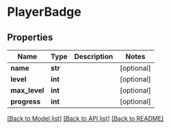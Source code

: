 # PlayerBadge

## Properties
Name | Type | Description | Notes
------------ | ------------- | ------------- | -------------
**name** | **str** |  | [optional] 
**level** | **int** |  | [optional] 
**max_level** | **int** |  | [optional] 
**progress** | **int** |  | [optional] 

[[Back to Model list]](../README.md#documentation-for-models) [[Back to API list]](../README.md#documentation-for-api-endpoints) [[Back to README]](../README.md)


